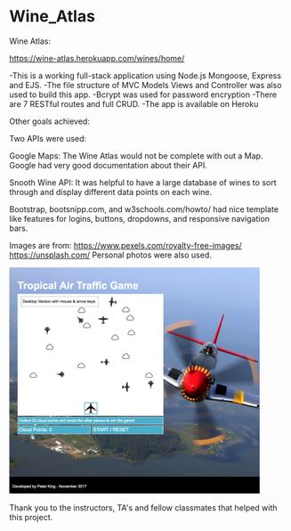 # Wine_Atlas

Wine Atlas:

https://wine-atlas.herokuapp.com/wines/home/

-This is a working full-stack application using Node.js Mongoose, Express and EJS. -The file structure of MVC Models Views and Controller was also used to build this app.
-Bcrypt was used for password encryption
-There are 7 RESTful routes and full CRUD.
-The app is available on Heroku


Other goals achieved:

Two APIs were used:

Google Maps:
The Wine Atlas would not be complete with out a Map. Google had very good documentation about their API.

Snooth Wine API:
It was helpful to have a large database of wines to sort through and display different data points on each wine.

Bootstrap, bootsnipp.com, and w3schools.com/howto/ had nice template like features for logins, buttons, dropdowns, and responsive navigation bars.

Images are from:
https://www.pexels.com/royalty-free-images/
https://unsplash.com/
Personal photos were also used.

<img src="https://github.com/snowbrdking26/Tropical_Air_Traffic_Game/blob/master/img/mainscreenshot3.png" width="450">

Thank you to the instructors, TA's and fellow classmates that helped with this project.